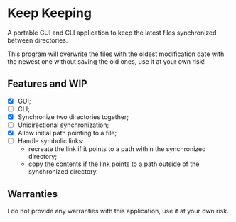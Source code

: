 # Keep Keeping

A portable GUI and CLI application to keep the latest files synchronized between directories.

This program will overwrite the files with the oldest modification date with the newest one without saving the old ones, use it at your own risk!

## Features and WIP

- [x] GUI;
- [ ] CLI;
- [x] Synchronize two directories together;
- [ ] Unidirectional synchronization;
- [x] Allow initial path pointing to a file;
- [ ] Handle symbolic links:
    - recreate the link if it points to a path within the synchronized directory;
    - copy the contents if the link points to a path outside of the synchronized directory.

## Warranties

I do not provide any warranties with this application, use it at your own risk.